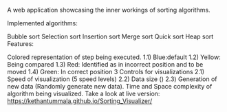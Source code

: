 A web application showcasing the inner workings of sorting algorithms.

Implemented algorithms:

Bubble sort
Selection sort
Insertion sort
Merge sort
Quick sort
Heap sort
Features:

Colored representation of step being executed. 1.1) Blue:default 1.2) Yellow: Being compared 1.3) Red: Identified as in incorrect position and to be moved 1.4) Green: In correct position
3 Controls for visualizations 2.1) Speed of visualization (5 speed levels) 2.2) Data size () 2.3) Generation of new data (Randomly generate new data).
Time and Space complexity of algorithm being visualized.
Take a look at live version: https://kethantummala.github.io/Sorting_Visualizer/

